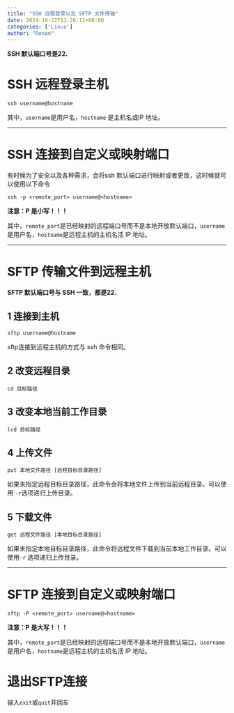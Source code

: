 ```yaml
---
title: "SSH 远程登录以及 SFTP 文件传输"
date: 2024-10-22T13:26:11+08:00
categories: ['Linux']
author: "Ronan"
---
```

**SSH 默认端口号是22.**

# SSH 远程登录主机

```shell
ssh username@hostname
```

其中，`username`是用户名，`hostname` 是主机名或IP 地址。

---

# SSH 连接到自定义或映射端口

有时候为了安全以及各种需求，会将ssh 默认端口进行映射或者更改，这时候就可以使用以下命令

```shell
ssh -p <remote_port> username@<hostname>
```

**注意：P 是小写！！！**

其中，`remote_port`是已经映射的远程端口号而不是本地开放默认端口，`username`是用户名，`hostname`是远程主机的主机名活 IP 地址。

---

# SFTP 传输文件到远程主机

**SFTP 默认端口号与 SSH 一致，都是22.**

## 1 连接到主机

```shell
sftp username@hostname
```

sftp连接到远程主机的方式与 ssh 命令相同。

## 2 改变远程目录

```shell
cd 目标路径
```

## 3 改变本地当前工作目录

```shell
lcd 目标路径
```

## 4 上传文件

```shell
put 本地文件路径 [远程目标目录路径]
```

如果未指定远程目标目录路径，此命令会将本地文件上传到当前远程目录。可以使用 `-r`选项递归上传目录。

## 5 下载文件

```shell
get 远程文件路径 [本地目标目录路径]
```

如果未指定本地目标目录路径，此命令将远程文件下载到当前本地工作目录。可以使用`-r` 选项递归上传目录。

---

# SFTP 连接到自定义或映射端口

```shell
sftp -P <remote_port> username@<hostname>
```

**注意：P 是大写！！！**

其中，`remote_port`是已经映射的远程端口号而不是本地开放默认端口，`username`是用户名，`hostname`是远程主机的主机名活 IP 地址。

# 退出SFTP连接

输入`exit`或`quit`并回车
